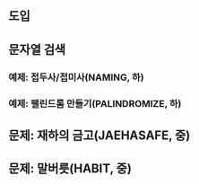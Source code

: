 ## 도입

## 문자열 검색

### 예제: 접두사/접미사(NAMING, 하)

### 예제: 팰린드롬 만들기(PALINDROMIZE, 하)

## 문제: 재하의 금고(JAEHASAFE, 중)

## 문제: 말버릇(HABIT, 중)
